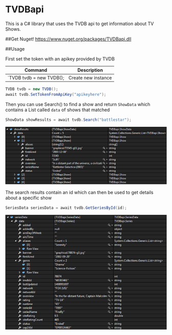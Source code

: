 # TVDBapi
This is a C# library that uses the TVDB api to get information about TV Shows.

##Get
Nuget!  https://www.nuget.org/packages/TVDBapi.dll

##Usage

First set the token with an apikey provided by TVDB

| Command | Description |
| ------- | ----------- |
| `TVDB tvdb = new TVDB(); | Create new instance |


```csharp
TVDB tvdb = new TVDB();
await tvdb.SetTokenFromApiKey("apikeyhere");
```

Then you can use Search() to find a show and return `ShowData` which contains a List<Show> called `data` of shows that matched

```csharp
ShowData showResults = await tvdb.Search("battlestar");
```
![alt tag](https://github.com/tehjrow/TVDBapi/blob/master/TVDBapi/Images/ShowData.PNG)

The search results contain an id which can then be used to get details about a specific show

```csharp
SeriesData seriesData = await tvdb.GetSeriesById(id);
```
![alt tag](https://github.com/tehjrow/TVDBapi/blob/master/TVDBapi/Images/SeriesData.PNG)
